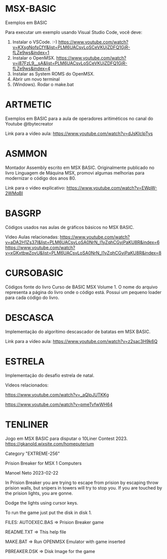 # MSX-BASIC

 Exemplos em BASIC
 
 Para executar um exemplo usando Visual Studio Code, você deve:

 1. Instalar o VSCode. :-) https://www.youtube.com/watch?v=KXsgNofsCfY&list=PLM6UACsvLoSCeVKUjZDFQ1GjR-fLZe9ws&index=1 
 2. Instalar o OpenMSX. https://www.youtube.com/watch?v=i87FzL9__sA&list=PLM6UACsvLoSCeVKUjZDFQ1GjR-fLZe9ws&index=4
 3. Instalar as System ROMS do OpenMSX.
 4. Abrir um novo terminal 
 5. (Windows). Rodar o make.bat


# ARTMETIC

Exemplos em BASIC para a aula de operadores aritiméticos no canal do Youtube @tbytecreator

Link para a vídeo aula: https://www.youtube.com/watch?v=dJsKIclpTys

# ASMMON

Montador Assembly escrito em MSX BASIC. Originalmente publicado no livro Linguagem de Máquina MSX, promovi algumas melhorias para modernizar o código dos anos 80. 

Link para o vídeo explicativo: https://www.youtube.com/watch?v=EWpW-2WMqBI

# BASGRP
Códigos usados nas aulas de gráficos básicos no MSX BASIC. 

Video Aulas relacionadas: 
https://www.youtube.com/watch?v=aDA2H1Zs37I&list=PLM6UACsvLoSA0NrN_I1yZqhCGyjPaKU8R&index=6
https://www.youtube.com/watch?v=xGKxtbwZovU&list=PLM6UACsvLoSA0NrN_I1yZqhCGyjPaKU8R&index=8

# CURSOBASIC

Códigos fonte do livro Curso de BASIC MSX Volume 1. O nome do arquivo representa a página do livro onde o código está. Possui um pequeno loader para cada código do livro. 

# DESCASCA

Implementação do algorítimo descascador de batatas em MSX BASIC.

Link para a vídeo aula: https://www.youtube.com/watch?v=z2sac3H9k6Q

# ESTRELA

Implementação do desafio estrela de natal.

Videos relacionados: 

https://www.youtube.com/watch?v=_aQlpJUTKKg

https://www.youtube.com/watch?v=pmeTvfwWH64


# TENLINER

Jogo em MSX BASIC para disputar o 10Liner Contest 2023. 
https://gkanold.wixsite.com/homeputerium

Category "EXTREME-256"

Prision Breaker for MSX 1 Computers

Manoel Neto 2023-02-22

In Prision Breaker you are trying to escape from prision by escaping throw prision walls, but snipers in towers will try to stop you. If you are touched by the prision lights, you are gonne.  

Dodge the lights using cursor keys. 

To run the game just put the disk in disk 1. 

FILES: 
AUTOEXEC.BAS => Prision Breaker game

README.TXT   => This help file

MAKE.BAT     => Run OPENMSX Emulator with game inserted

PBREAKER.DSK => Disk Image for the game 
